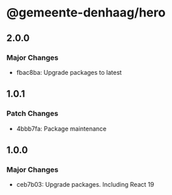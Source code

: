 # @gemeente-denhaag/hero

## 2.0.0

### Major Changes

- fbac8ba: Upgrade packages to latest

## 1.0.1

### Patch Changes

- 4bbb7fa: Package maintenance

## 1.0.0

### Major Changes

- ceb7b03: Upgrade packages. Including React 19
